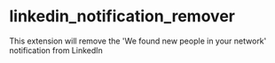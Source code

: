 # linkedin_notification_remover
This extension will remove the 'We found new people in your network' notification from LinkedIn
